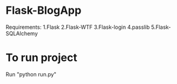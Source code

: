 # Flask-BlogApp
Requirements:
1.Flask
2.Flask-WTF
3.Flask-login
4.passlib
5.Flask-SQLAlchemy

# To run project
Run "python run.py"
